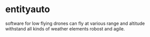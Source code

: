 # entityauto
software for low flying drones
can fly at various range and altitude
withstand all kinds of weather elements
robost and agile.
